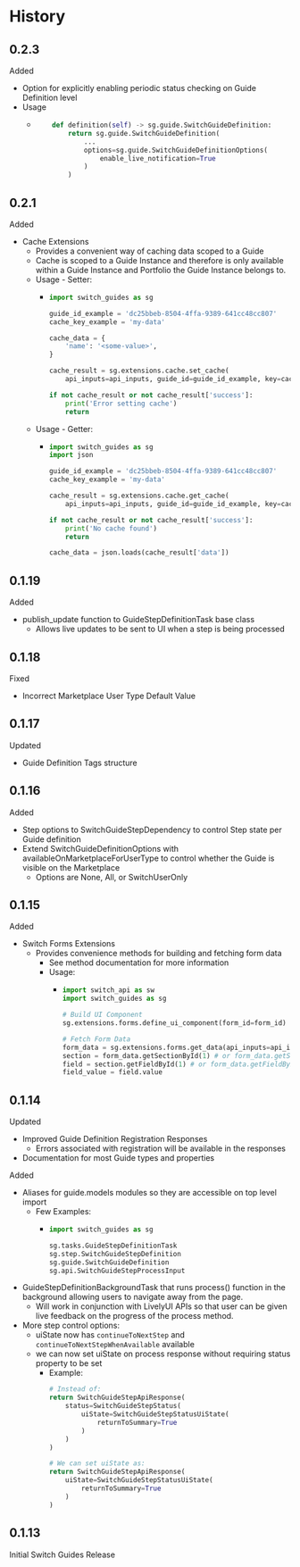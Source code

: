 # History

## 0.2.3

Added

* Option for explicitly enabling periodic status checking on Guide Definition level
* Usage
  * ```python
        def definition(self) -> sg.guide.SwitchGuideDefinition:
            return sg.guide.SwitchGuideDefinition(
                ...
                options=sg.guide.SwitchGuideDefinitionOptions(
                    enable_live_notification=True
                )
            )
    ```

## 0.2.1

Added

* Cache Extensions
  * Provides a convenient way of caching data scoped to a Guide
  * Cache is scoped to a Guide Instance and therefore is only available within a Guide Instance and Portfolio the Guide Instance belongs to.
  * Usage - Setter:
    * ```python
      import switch_guides as sg

      guide_id_example = 'dc25bbeb-8504-4ffa-9389-641cc48cc807'
      cache_key_example = 'my-data'

      cache_data = {
          'name': '<some-value>',
      }

      cache_result = sg.extensions.cache.set_cache(
          api_inputs=api_inputs, guide_id=guide_id_example, key=cache_key_example, val=cache_data)

      if not cache_result or not cache_result['success']:
          print('Error setting cache')
          return
      ```
  * Usage - Getter:
    * ```python
      import switch_guides as sg
      import json

      guide_id_example = 'dc25bbeb-8504-4ffa-9389-641cc48cc807'
      cache_key_example = 'my-data'

      cache_result = sg.extensions.cache.get_cache(
          api_inputs=api_inputs, guide_id=guide_id_example, key=cache_key_example)

      if not cache_result or not cache_result['success']:
          print('No cache found')
          return

      cache_data = json.loads(cache_result['data'])
      ```

## 0.1.19

Added

* publish_update function to GuideStepDefinitionTask base class
  * Allows live updates to be sent to UI when a step is being processed

## 0.1.18

Fixed

* Incorrect Marketplace User Type Default Value

## 0.1.17

Updated

* Guide Definition Tags structure

## 0.1.16

Added

* Step options to SwitchGuideStepDependency to control Step state per Guide definition
* Extend SwitchGuideDefinitionOptions with availableOnMarketplaceForUserType to control whether the Guide is visible on the Marketplace
  * Options are None, All, or SwitchUserOnly

## 0.1.15

Added

* Switch Forms Extensions
  * Provides convenience methods for building and fetching form data
    * See method documentation for more information
    * Usage:
      * ```python
        import switch_api as sw
        import switch_guides as sg

        # Build UI Component
        sg.extensions.forms.define_ui_component(form_id=form_id)

        # Fetch Form Data
        form_data = sg.extensions.forms.get_data(api_inputs=api_inputs, form_id=form_id)
        section = form_data.getSectionById(1) # or form_data.getSectionByName('Section Name') 
        field = section.getFieldById(1) # or form_data.getFieldByLabel('Field Label')
        field_value = field.value
        ```

## 0.1.14

Updated

* Improved Guide Definition Registration Responses
  * Errors associated with registration will be available in the responses
* Documentation for most Guide types and properties

Added

* Aliases for guide.models modules so they are accessible on top level import
  * Few Examples:
    * ```python
      import switch_guides as sg

      sg.tasks.GuideStepDefinitionTask
      sg.step.SwitchGuideStepDefinition
      sg.guide.SwitchGuideDefinition
      sg.api.SwitchGuideStepProcessInput
      ```
* GuideStepDefinitionBackgroundTask that runs process() function in the background allowing users to navigate away from the page.
  * Will work in conjunction with LivelyUI APIs so that user can be given live feedback on the progress of the process method.
* More step control options:
  * uiState now has `continueToNextStep` and `continueToNextStepWhenAvailable` available
  * we can now set uiState on process response without requiring status property to be set
    * Example:
      ```python
      # Instead of:
      return SwitchGuideStepApiResponse(
          status=SwitchGuideStepStatus(
              uiState=SwitchGuideStepStatusUiState(
                  returnToSummary=True
              )
          )
      )

      # We can set uiState as:
      return SwitchGuideStepApiResponse(
          uiState=SwitchGuideStepStatusUiState(
              returnToSummary=True
          )
      )
      ```

## 0.1.13

Initial Switch Guides Release
